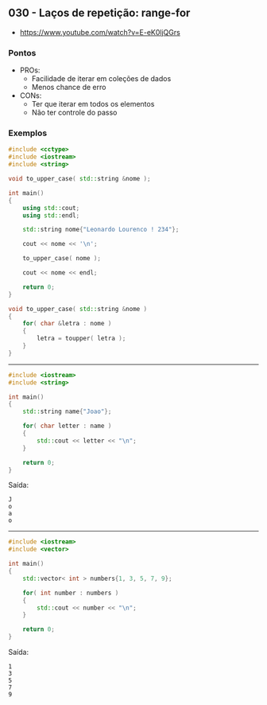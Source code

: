 ## 030 - Laços de repetição: range-for

- https://www.youtube.com/watch?v=E-eK0ljQGrs

### Pontos

- PROs:
  - Facilidade de iterar em coleções de dados
  - Menos chance de erro
- CONs:
  - Ter que iterar em todos os elementos
  - Não ter controle do passo

### Exemplos

```cpp
#include <cctype>
#include <iostream>
#include <string>

void to_upper_case( std::string &nome );

int main()
{
    using std::cout;
    using std::endl;

    std::string nome{"Leonardo Lourenco ! 234"};

    cout << nome << '\n';

    to_upper_case( nome );

    cout << nome << endl;

    return 0;
}

void to_upper_case( std::string &nome )
{
    for( char &letra : nome )
    {
        letra = toupper( letra );
    }
}
```

---

```cpp
#include <iostream>
#include <string>

int main()
{
    std::string name{"Joao"};

    for( char letter : name )
    {
        std::cout << letter << "\n";
    }

    return 0;
}
```

Saída:

```
J
o
a
o
```

---

```cpp
#include <iostream>
#include <vector>

int main()
{
    std::vector< int > numbers{1, 3, 5, 7, 9};

    for( int number : numbers )
    {
        std::cout << number << "\n";
    }

    return 0;
}
```

Saída:

```
1
3
5
7
9
```
